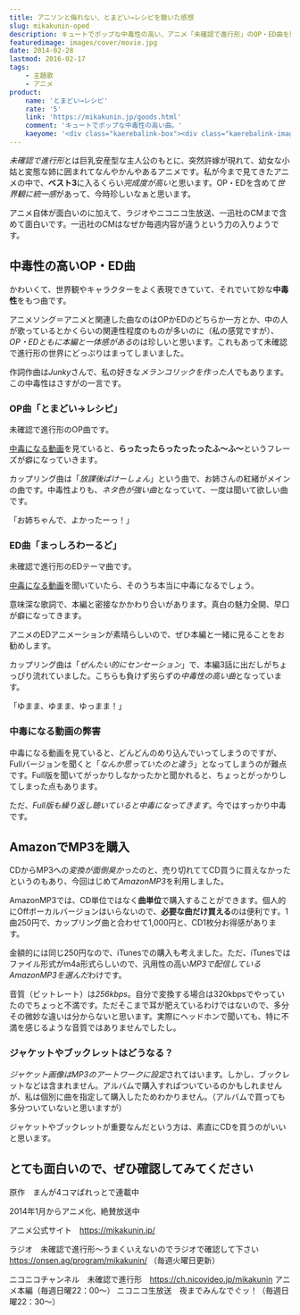 ```yaml
---
title: アニソンと侮れない、とまどい→レシピを聴いた感想
slug: mikakunin-oped
description: キュートでポップな中毒性の高い、アニメ「未確認で進行形」のOP・ED曲を購入しました。アニメ自体も面白いのですが、それを彩る楽曲との一体感が素晴らしいです。さすがJunkyさんという感じです。
featuredimage: images/cover/movie.jpg
date: 2014-02-28
lastmod: 2016-02-17
tags: 
    - 主題歌
    - アニメ
product:
    name: 'とまどい→レシピ'
    rate: '5'
    link: 'https://mikakunin.jp/goods.html'
    comment: 'キュートでポップな中毒性の高い曲。'
    kaeyome: '<div class="kaerebalink-box"><div class="kaerebalink-image"><a href="https://www.amazon.co.jp/exec/obidos/ASIN/B00GLXWUNA/illusionspace-22/ref=nosim/" rel="nofollow" target="_blank"><img src="https://ecx.images-amazon.com/images/I/61imDQSQiAL._SL160_.jpg" style="border: none;" /></a></div><div class="kaerebalink-info"><div class="kaerebalink-name"><a href="https://www.amazon.co.jp/exec/obidos/ASIN/B00GLXWUNA/illusionspace-22/ref=nosim/" rel="nofollow" target="_blank">「とまどい→レシピ」(TVアニメ「未確認で進行形」オープニング・テーマ)</a><div class="kaerebalink-powered-date">posted with <a href="https://kaereba.com" rel="nofollow" target="_blank">カエレバ</a></div></div><div class="kaerebalink-detail">みかくにんぐッ! (CV:照井 春佳/CV:松井 恵理子/CV:吉田 有里) 東宝 2014-02-19    </div><div class="kaerebalink-link1"><div class="shoplinkamazon"><a href="https://www.amazon.co.jp/gp/search?keywords=%82%C6%82%DC%82%C7%82%A2%81%A8%83%8C%83V%83s&__mk_ja_JP=%83J%83%5E%83J%83i&tag=illusionspace-22" rel="nofollow" target="_blank" title="アマゾン" >Amazonで購入</a></div><div class="shoplinkrakuten"><a href="https://hb.afl.rakuten.co.jp/hgc/0e95387f.f2aef20d.0e953880.25e412bd/?pc=http%3A%2F%2Fsearch.rakuten.co.jp%2Fsearch%2Fmall%2F%25E3%2581%25A8%25E3%2581%25BE%25E3%2581%25A9%25E3%2581%2584%25E2%2586%2592%25E3%2583%25AC%25E3%2582%25B7%25E3%2583%2594%2F-%2Ff.1-p.1-s.1-sf.0-st.A-v.2%3Fx%3D0%26scid%3Daf_ich_link_urltxt%26m%3Dhttp%3A%2F%2Fm.rakuten.co.jp%2F" rel="nofollow" target="_blank" title="楽天市場" >楽天市場で購入</a></div></div></div><div class="booklink-footer" style="clear: left"></div></div> <div class="kaerebalink-box"><div class="kaerebalink-image"><a href="https://www.amazon.co.jp/exec/obidos/ASIN/B00GLXWUE4/illusionspace-22/ref=nosim/" rel="nofollow" target="_blank"><img src="https://ecx.images-amazon.com/images/I/51lWn3eRLEL._SL160_.jpg" style="border: none;" /></a></div><div class="kaerebalink-info"><div class="kaerebalink-name"><a href="https://www.amazon.co.jp/exec/obidos/ASIN/B00GLXWUE4/illusionspace-22/ref=nosim/" rel="nofollow" target="_blank">「まっしろわーるど」(TVアニメ「未確認で進行形」エンディング・テーマ)</a><div class="kaerebalink-powered-date">posted with <a href="https://kaereba.com" rel="nofollow" target="_blank">カエレバ</a></div></div><div class="kaerebalink-detail">みかくにんぐッ! (CV:照井 春佳/CV:松井 恵理子/CV:吉田 有里) 東宝 2014-02-19    </div><div class="kaerebalink-link1"><div class="shoplinkamazon"><a href="https://www.amazon.co.jp/gp/search?keywords=%82%DC%82%C1%82%B5%82%EB%82%ED%81%5B%82%E9%82%C7&__mk_ja_JP=%83J%83%5E%83J%83i&tag=illusionspace-22" rel="nofollow" target="_blank" title="アマゾン" >Amazonで購入</a></div><div class="shoplinkrakuten"><a href="https://hb.afl.rakuten.co.jp/hgc/0e95387f.f2aef20d.0e953880.25e412bd/?pc=http%3A%2F%2Fsearch.rakuten.co.jp%2Fsearch%2Fmall%2F%25E3%2581%25BE%25E3%2581%25A3%25E3%2581%2597%25E3%2582%258D%25E3%2582%258F%25E3%2583%25BC%25E3%2582%258B%25E3%2581%25A9%2F-%2Ff.1-p.1-s.1-sf.0-st.A-v.2%3Fx%3D0%26scid%3Daf_ich_link_urltxt%26m%3Dhttp%3A%2F%2Fm.rakuten.co.jp%2F" rel="nofollow" target="_blank" title="楽天市場" >楽天市場で購入</a></div></div></div><div class="booklink-footer" style="clear: left"></div></div>'
---
```


<em>未確認で進行形</em>とは巨乳安産型な主人公のもとに、突然許嫁が現れて、幼女な小姑と変態な姉に囲まれてなんやかんやあるアニメです。私が今まで見てきたアニメの中で、<strong>ベスト3</strong>に入るくらい<em>完成度が高い</em>と思います。OP・EDを含めて<em>世界観に統一感</em>があって、今時珍しいなぁと思います。

アニメ自体が面白いのに加えて、ラジオやニコニコ生放送、一迅社のCMまで含めて面白いです。一迅社のCMはなぜか毎週内容が違うという力の入りようです。

## 中毒性の高いOP・ED曲

かわいくて、世界観やキャラクターをよく表現できていて、それでいて妙な<strong>中毒性</strong>をもつ曲です。

アニメソング＝アニメと関連した曲なのはOPかEDのどちらか一方とか、中の人が歌っているとかくらいの関連性程度のものが多いのに（私の感覚ですが）、<em>OP・EDともに本編と一体感がある</em>のは珍しいと思います。これもあって未確認で進行形の世界にどっぷりはまってしまいました。

作詞作曲は<em>Junky</em>さんで、私の好きな<em>メランコリックを作った人</em>でもあります。この中毒性はさすがの一言です。

### OP曲「とまどい→レシピ」

未確認で進行形のOP曲です。

<a href="https://www.nicovideo.jp/watch/sm22640224" target="_blank">中毒になる動画</a>を見ていると、<strong>らったったらったったったふ〜ふ〜</strong>というフレーズが癖になっていきます。

カップリング曲は「<em>放課後ばけーしょん</em>」という曲で、お姉さんの紅緒がメインの曲です。中毒性よりも、<em>ネタ色が強い曲</em>となっていて、一度は聞いて欲しい曲です。

「お姉ちゃんで、よかったーっ！」

### ED曲「まっしろわーるど」

未確認で進行形のEDテーマ曲です。

<a href="https://www.nicovideo.jp/watch/sm22684972" target="_blank">中毒になる動画</a>を聞いていたら、そのうち本当に中毒になるでしょう。

意味深な歌詞で、本編と密接なかかわり合いがあります。真白の魅力全開、早口が癖になってきます。

アニメのEDアニメーションが素晴らしいので、ぜひ本編と一緒に見ることをお勧めします。

カップリング曲は「<em>ぜんたい的にセンセーション</em>」で、本編3話に出だしがちょっぴり流れていました。こちらも負けず劣らずの<em>中毒性の高い曲</em>となっています。

「ゆまま、ゆまま、ゆっまま！」


### 中毒になる動画の弊害


中毒になる動画を見ていると、どんどんのめり込んでいってしまうのですが、Fullバージョンを聞くと「<em>なんか思っていたのと違う</em>」となってしまうのが難点です。Full版を聞いてがっかりしなかったかと聞かれると、ちょっとがっかりしてしまった点もあります。

ただ、<em>Full版も繰り返し聴いていると中毒になってきます</em>。今ではすっかり中毒です。


## AmazonでMP3を購入


CDからMP3への<em>変換が面倒臭かった</em>のと、売り切れててCD買うに買えなかったというのもあり、今回はじめて<em>AmazonMP3</em>を利用しました。

AmazonMP3では、CD単位ではなく<strong>曲単位</strong>で購入することができます。個人的にOffボーカルバージョンはいらないので、<strong>必要な曲だけ買える</strong>のは便利です。1曲250円で、カップリング曲と合わせて1,000円と、CD1枚分お得感があります。

金額的には同じ250円なので、iTunesでの購入も考えました。ただ、iTunesではファイル形式がm4a形式らしいので、汎用性の高い<em>MP3で配信しているAmazonMP3を選んだ</em>わけです。

音質（ビットレート）は<em>256kbps</em>。自分で変換する場合は320kbpsでやっていたのでちょっと不満です。ただそこまで耳が肥えているわけではないので、多分その微妙な違いは分からないと思います。実際にヘッドホンで聞いても、特に不満を感じるような音質ではありませんでしたし。


### ジャケットやブックレットはどうなる？


<em>ジャケット画像はMP3のアートワークに設定</em>されてはいます。しかし、ブックレットなどは含まれません。アルバムで購入すればついているのかもしれませんが、私は個別に曲を指定して購入したためわかりません。（アルバムで買っても多分ついていないと思いますが）

ジャケットやブックレットが重要なんだという方は、素直にCDを買うのがいいと思います。


## とても面白いので、ぜひ確認してみてください


原作　まんが4コマぱれっとで連載中

2014年1月からアニメ化、絶賛放送中

アニメ公式サイト　<a href="https://mikakunin.jp/" target="_blank">https://mikakunin.jp/</a>

ラジオ　未確認で進行形〜うまくいえないのでラジオで確認して下さい　<a href="https://onsen.ag/program/mikakunin/" target="_blank">https://onsen.ag/program/mikakunin/</a>
（毎週火曜日更新）

ニコニコチャンネル　未確認で進行形　<a href="https://ch.nicovideo.jp/mikakunin" target="_blank">https://ch.nicovideo.jp/mikakunin</a>
アニメ本編（毎週日曜22：00〜）
ニコニコ生放送　夜までみんなでぐッ！（毎週日曜22：30〜）

